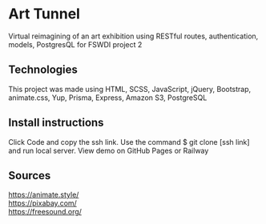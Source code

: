 # Art Tunnel

Virtual reimagining of an art exhibition using RESTful routes, authentication, models, PostgresQL for FSWDI project 2

## Technologies

This project was made using HTML, SCSS, JavaScript, jQuery, Bootstrap, animate.css, Yup, Prisma, Express, Amazon S3, PostgreSQL

## Install instructions

Click Code and copy the ssh link. Use the command $ git clone [ssh link] and run local server. View demo on GitHub Pages or Railway

## Sources

https://animate.style/ <br/>
https://pixabay.com/ <br/>
https://freesound.org/
